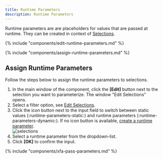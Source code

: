 ```yaml
---
title: Runtime Parameters
description: Runtime Parameters
---
```


Runtime parameters are are placeholders for values that are passed at runtime.
They can be created in context of [Selections](selections.md).

{% include "components/edit-runtime-parameters.md" %}

{% include "components/assign-runtime-parameters.md" %}
## Assign Runtime Parameters
Follow the steps below to assign the runtime parameters to selections.

1. In the main window of the component, click the **[Edit]** button next to the selection you want to parameterize. 
The window "Edit Selections" opens.
2. Select a filter option, see [Edit Selections](selections.md/#edit-selections).
3. Click the icon button next to the input field to switch between static values (:runtime-parameters-static:) and runtime parameters (:runtime-parameters-dynamic:). 
If no icon button is available, [create a runtime parameter](#create-runtime-parameters).<br>
![selections](../../assets/images/documentation/components/odp-odata/selections.png) 
4. Select a runtime parameter from the dropdown-list.
5. Click **[OK]** to confirm the input.

{% include "components/xfa-pass-parameters.md" %}

